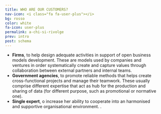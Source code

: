 ```yaml
---
title: WHO ARE OUR CUSTOMERS?
nav-icon: <i class="fa fa-user-plus"></i>
bg: rosso
color: white
fa-icon: user-plus
permalink: a-chi-si-rivolge
prev: intro
post: schema
---
```



- **Firms**, to help design adequate activities in support of open business models development. These are models used by companies and ventures in order systematically create and capture values through collaboration between external partners and internal teams.  
- **Government agencies**, to promote reliable methods that helps create cross-functional projects and manage their teamwork. These usually comprise different expertise that act as hub for the production and sharing of data (for different purpose, such as promotional or normative one).
- **Single expert**, o increase her ability to cooperate into an harmonised and supportive organisational environment. .

